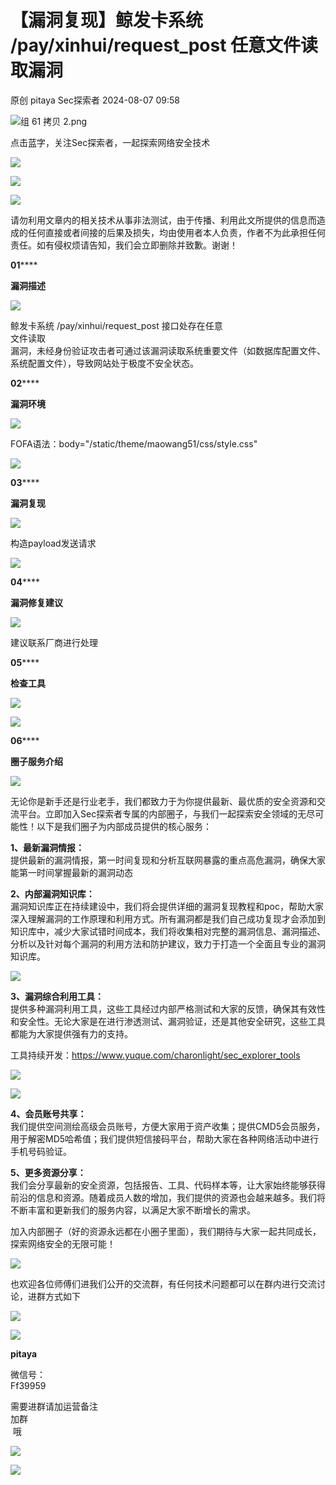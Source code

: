 #  【漏洞复现】鲸发卡系统 /pay/xinhui/request_post 任意文件读取漏洞   
原创 pitaya  Sec探索者   2024-08-07 09:58  
  
![](https://mmbiz.qpic.cn/mmbiz_png/Melo944GVOJECe5vg2C5YWgpyo1D5bCkJrGicxw4mL5UYpL9RmBdKdft5iatHZicb4BrxO3ENyQOEVKKDeSwTG2Jw/640?wx_fmt=other&from=appmsg&tp=webp&wxfrom=5&wx_lazy=1&wx_co=1 "组 61 拷贝 2.png")  
  
点击蓝字，关注Sec探索者，一起探索网络安全技术  
  
  
![](https://mmbiz.qpic.cn/mmbiz_png/Melo944GVOJECe5vg2C5YWgpyo1D5bCkYN4sZibCVo6EFo0N9b7Kib4I4N6j6Y10tynLOdgov9ibUmaNwW5yeoCbQ/640?wx_fmt=other&from=appmsg&tp=webp&wxfrom=5&wx_lazy=1&wx_co=1 "")  
  
![](https://mmbiz.qpic.cn/mmbiz_png/Melo944GVOJECe5vg2C5YWgpyo1D5bCkhic5lbbPcpxTLtLccZ04WhwDotW7g2b3zBgZeS5uvFH4dxf0tj0Rutw/640?wx_fmt=other&from=appmsg&tp=webp&wxfrom=5&wx_lazy=1&wx_co=1 "")  
  
![](https://mmbiz.qpic.cn/mmbiz_png/Melo944GVOJECe5vg2C5YWgpyo1D5bCk524CiapZejYicic1Hf8LPt8qR893A3IP38J3NMmskDZjyqNkShewpibEfA/640?wx_fmt=other&from=appmsg&tp=webp&wxfrom=5&wx_lazy=1&wx_co=1 "")  
  
请勿利用文章内的相关技术从事非法测试，由于传播、利用此文所提供的信息而造成的任何直接或者间接的后果及损失，均由使用者本人负责，作者不为此承担任何责任。如有侵权烦请告知，我们会立即删除并致歉。谢谢！  
  
**01******  
  
**漏洞描述**  
  
![](https://mmbiz.qpic.cn/mmbiz_gif/Melo944GVOJECe5vg2C5YWgpyo1D5bCkEPVCSE8TicyQLuettC2pcGgfe3PY8L2lHia8ZWLcNr1Fz7p3pb69Voow/640?wx_fmt=gif&from=appmsg&tp=webp&wxfrom=5&wx_lazy=1 "")  
  
  
鲸发卡系统 /pay/xinhui/request_post 接口处存在任意  
文件读取  
漏洞，未经身份验证攻击者可通过该漏洞读取系统重要文件（如数据库配置文件、系统配置文件），导致网站处于极度不安全状态。  
  
  
**02******  
  
**漏洞环境**  
  
![](https://mmbiz.qpic.cn/mmbiz_gif/Melo944GVOJECe5vg2C5YWgpyo1D5bCkEPVCSE8TicyQLuettC2pcGgfe3PY8L2lHia8ZWLcNr1Fz7p3pb69Voow/640?wx_fmt=gif&from=appmsg&tp=webp&wxfrom=5&wx_lazy=1 "")  
  
  
FOFA语法：body="/static/theme/maowang51/css/style.css"  
  
![](https://mmbiz.qpic.cn/mmbiz_png/Melo944GVOIqkibt9uMtasg1aKIDRqc9BndMT1rROobBngbcDAjZCV9bNvmVRzIBZ6adxjL8PaThKWs7lLuLwPw/640?wx_fmt=png&from=appmsg "")  
  
**03******  
  
**漏洞复现**  
  
![](https://mmbiz.qpic.cn/mmbiz_gif/Melo944GVOJECe5vg2C5YWgpyo1D5bCkEPVCSE8TicyQLuettC2pcGgfe3PY8L2lHia8ZWLcNr1Fz7p3pb69Voow/640?wx_fmt=gif&from=appmsg&tp=webp&wxfrom=5&wx_lazy=1 "")  
  
  
构造payload发送请求  
  
![](https://mmbiz.qpic.cn/mmbiz_png/Melo944GVOIqkibt9uMtasg1aKIDRqc9BdUFCc1O8ocaYqTTgytbn1e0TOBJ7bgGYCtNOYkZEopFUlyiarg8tRoQ/640?wx_fmt=png&from=appmsg "")  
  
  
**04******  
  
**漏洞修复建议**  
  
![](https://mmbiz.qpic.cn/mmbiz_gif/Melo944GVOJECe5vg2C5YWgpyo1D5bCkEPVCSE8TicyQLuettC2pcGgfe3PY8L2lHia8ZWLcNr1Fz7p3pb69Voow/640?wx_fmt=gif&from=appmsg&tp=webp&wxfrom=5&wx_lazy=1 "")  
  
  
建议联系厂商进行处理   
  
  
**05******  
  
**检查工具**  
  
![](https://mmbiz.qpic.cn/mmbiz_gif/Melo944GVOJECe5vg2C5YWgpyo1D5bCkEPVCSE8TicyQLuettC2pcGgfe3PY8L2lHia8ZWLcNr1Fz7p3pb69Voow/640?wx_fmt=gif&from=appmsg&tp=webp&wxfrom=5&wx_lazy=1 "")  
  
  
![](https://mmbiz.qpic.cn/mmbiz_jpg/Melo944GVOIqkibt9uMtasg1aKIDRqc9BKDBtwIkS0q3u50lkf2LwhmBrRs4Miagqx13BI9iccHyP07bq2e4P0ia5A/640?wx_fmt=other&from=appmsg "")  
  
  
**06******  
  
**圈子服务介绍**  
  
![](https://mmbiz.qpic.cn/mmbiz_gif/Melo944GVOJECe5vg2C5YWgpyo1D5bCkEPVCSE8TicyQLuettC2pcGgfe3PY8L2lHia8ZWLcNr1Fz7p3pb69Voow/640?wx_fmt=gif&from=appmsg&tp=webp&wxfrom=5&wx_lazy=1 "")  
  
  
无论你是新手还是行业老手，我们都致力于为你提供最新、最优质的安全资源和交流平台。立即加入Sec探索者专属的内部圈子，与我们一起探索安全领域的无尽可能性！以下是我们圈子为内部成员提供的核心服务：  
  
**1、最新漏洞情报：**  
提供最新的漏洞情报，第一时间复现和分析互联网暴露的重点高危漏洞，确保大家能第一时间掌握最新的漏洞动态  
  
**2、内部漏洞知识库：**  
漏洞知识库正在持续建设中，我们将会提供详细的漏洞复现教程和poc，帮助大家深入理解漏洞的工作原理和利用方式。所有漏洞都是我们自己成功复现才会添加到知识库中，减少大家试错时间成本，我们将收集相对完整的漏洞信息、漏洞描述、分析以及针对每个漏洞的利用方法和防护建议，致力于打造一个全面且专业的漏洞知识库。   
  
![](https://mmbiz.qpic.cn/mmbiz_png/Melo944GVOIhIqialXOQXWAkxoVr7t6q9eibfquDx4FZlibMakPt41tX7VsRibv1u4qDjTh4HrK1uYB8CrWlibAslgQ/640?wx_fmt=other&from=appmsg&tp=webp&wxfrom=5&wx_lazy=1&wx_co=1 "")  
  
**3、漏洞综合利用工具：**  
提供多种漏洞利用工具，这些工具经过内部严格测试和大家的反馈，确保其有效性和安全性。无论大家是在进行渗透测试、漏洞验证，还是其他安全研究，这些工具都能为大家提供强有力的支持。  
  
工具持续开发：https://www.yuque.com/charonlight/sec_explorer_tools  
  
![](https://mmbiz.qpic.cn/mmbiz_jpg/Melo944GVOLytxy6Wrib0vcHkJC0yAnFtQkVhEUKibibbNFVZSVpcuTuxtic8TkoR5SU4Dd6GFkiaGPL15gMmE4ySPA/640?wx_fmt=jpeg&from=appmsg "")  
  
![](https://mmbiz.qpic.cn/mmbiz_jpg/Melo944GVOLytxy6Wrib0vcHkJC0yAnFt25e1oxdKficQxJlMZPJV72ScrFBJTt8aSLsZYXlzIDjvBGfgRwzVCsA/640?wx_fmt=jpeg&from=appmsg "")  
  
**4、会员账号共享：**  
我们提供空间测绘高级会员账号，方便大家用于资产收集；提供CMD5会员服务，用于解密MD5哈希值；我们提供短信接码平台，帮助大家在各种网络活动中进行手机号码验证。  
  
**5、更多资源分享：**  
我们会分享最新的安全资源，包括报告、工具、代码样本等，让大家始终能够获得前沿的信息和资源。随着成员人数的增加，我们提供的资源也会越来越多。我们将不断丰富和更新我们的服务内容，以满足大家不断增长的需求。   
  
加入内部圈子（好的资源永远都在小圈子里面），我们期待与大家一起共同成长，探索网络安全的无限可能！   
  
![](https://mmbiz.qpic.cn/mmbiz_jpg/Melo944GVOLMZlHLWEMxvfd9HnCk7InHtfWwOy2XIiafgqvUKqRwgDibL2bzRqr1A3qj1aKgq0iaQH9qr4dk13zWQ/640?wx_fmt=jpeg&from=appmsg "")  
  
  
也欢迎各位师傅们进我们公开的交流群，有任何技术问题都可以在群内进行交流讨论，进群方式如下  
  
![](https://mmbiz.qpic.cn/mmbiz_png/Melo944GVOIOyOhEZkrWlcianYlTNGEkfJEF11Yn0qaX7ZiaJb41nIVoBIRxkRbRZZKnibkOCtU3tz7rzKzhicWpibA/640?wx_fmt=other&from=appmsg&tp=webp&wxfrom=5&wx_lazy=1&wx_co=1 "")  
  
![](https://mmbiz.qpic.cn/mmbiz_jpg/Melo944GVOIoFwyAA0ACwDMtpMoricB1Kzzs8yibZoLEuzHJicbULwe1bsha86W6mr3D6XNcqzzkhMktNfY7CZNhg/640?wx_fmt=jpeg&from=appmsg "")  
  
**pitaya**  
  
  
微信号：  
Ff39959  
  
需要进群请加运营备注   
加群  
 哦  
  
![](https://mmbiz.qpic.cn/mmbiz_png/Melo944GVOIOyOhEZkrWlcianYlTNGEkfPibJvibwNCZnfziaYeyoC2cwp0lAyGv1WEYKHgNhp0JdCj6motcL74vtA/640?wx_fmt=other&from=appmsg&tp=webp&wxfrom=5&wx_lazy=1&wx_co=1 "")  
  
  
  
![](https://mmbiz.qpic.cn/mmbiz_gif/Melo944GVOIOyOhEZkrWlcianYlTNGEkfxOuWBhteCiaRdaHtePHhJMovro0Xia8kibfibrTD6TZPkMibu0pzvicIzHLg/640?wx_fmt=gif&from=appmsg&tp=webp&wxfrom=5&wx_lazy=1 "")  
  
  
  

